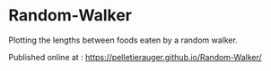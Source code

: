 # Random-Walker
Plotting the lengths between foods eaten by a random walker.

Published online at : https://pelletierauger.github.io/Random-Walker/